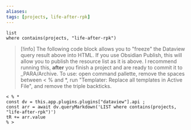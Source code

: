 ```yaml
---
aliases: 
tags: [projects, life-after-rpk]
---
```


```dataview
list 
where contains(projects, "life-after-rpk")
```



>[!info]
> The following code block allows you to "freeze" the Dataview query result above into HTML.
> If you use Obsidian Publish, this will allow you to publish the resource list as it is above.
> I recommend running this, **after** you finish a project and are ready to commit it to _PARA/Archive.
> To use: open command pallette, remove the spaces between < % and *, run "Templater: Replace all templates in Active File", and remove the triple backticks.

```
< % *
const dv = this.app.plugins.plugins["dataview"].api ;
const arr = await dv.queryMarkdown('LIST where contains(projects, "life-after-rpk")')
tR += arr.value
% >
```

